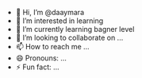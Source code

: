 - 👋 Hi, I’m @daaymara
- 👀 I’m interested in learning
- 🌱 I’m currently learning bagner level
- 💞️ I’m looking to collaborate on ...
- 📫 How to reach me ...
- 😄 Pronouns: ...
- ⚡ Fun fact: ...

<!---
daaymara/daaymara is a ✨ special ✨ repository because its `README.md` (this file) appears on your GitHub profile.
You can click the Preview link to take a look at your changes.
--->
